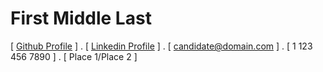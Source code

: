First Middle Last
=====



[ [Github Profile]() ] .  [ [Linkedin Profile](https://www.linkedin.com/in/ab1) ] . [ candidate@domain.com ] . [ 1 123 456 7890 ] . [ Place 1/Place 2 ]
